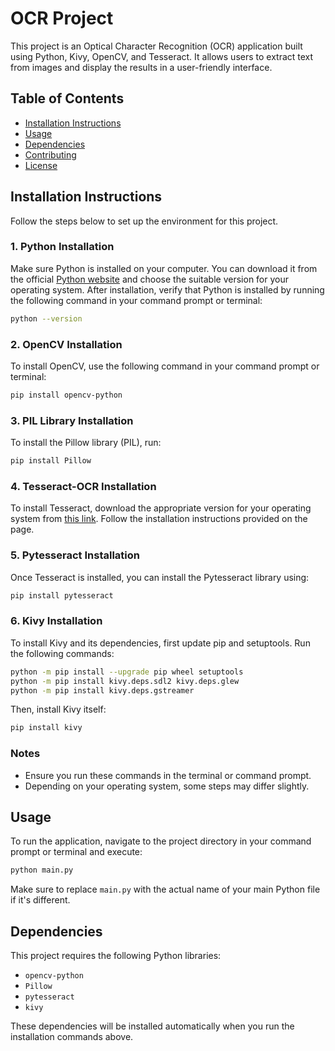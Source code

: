 # OCR Project

This project is an Optical Character Recognition (OCR) application built using Python, Kivy, OpenCV, and Tesseract. It allows users to extract text from images and display the results in a user-friendly interface.

## Table of Contents

- [Installation Instructions](#installation-instructions)
- [Usage](#usage)
- [Dependencies](#dependencies)
- [Contributing](#contributing)
- [License](#license)

## Installation Instructions

Follow the steps below to set up the environment for this project.

### 1. Python Installation

Make sure Python is installed on your computer. You can download it from the official [Python website](https://www.python.org/downloads/) and choose the suitable version for your operating system. After installation, verify that Python is installed by running the following command in your command prompt or terminal:

```bash
python --version
```

### 2. OpenCV Installation

To install OpenCV, use the following command in your command prompt or terminal:

```bash
pip install opencv-python
```

### 3. PIL Library Installation

To install the Pillow library (PIL), run:

```bash
pip install Pillow
```

### 4. Tesseract-OCR Installation

To install Tesseract, download the appropriate version for your operating system from [this link](https://github.com/UB-Mannheim/tesseract/wiki). Follow the installation instructions provided on the page.

### 5. Pytesseract Installation

Once Tesseract is installed, you can install the Pytesseract library using:

```bash
pip install pytesseract
```

### 6. Kivy Installation

To install Kivy and its dependencies, first update pip and setuptools. Run the following commands:

```bash
python -m pip install --upgrade pip wheel setuptools
python -m pip install kivy.deps.sdl2 kivy.deps.glew
python -m pip install kivy.deps.gstreamer
```

Then, install Kivy itself:

```bash
pip install kivy
```

### Notes

- Ensure you run these commands in the terminal or command prompt.
- Depending on your operating system, some steps may differ slightly.

## Usage

To run the application, navigate to the project directory in your command prompt or terminal and execute:

```bash
python main.py
```

Make sure to replace `main.py` with the actual name of your main Python file if it's different.

## Dependencies

This project requires the following Python libraries:

- `opencv-python`
- `Pillow`
- `pytesseract`
- `kivy`

These dependencies will be installed automatically when you run the installation commands above.


